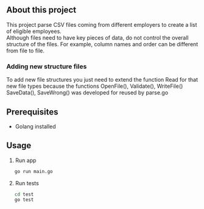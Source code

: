 ## About this project
This project parse CSV files coming from different employers to create a list of eligible employees. <br />
Although files need to have key pieces of data, do not control the overall structure of the files. For example, column names and order can be different from file to file. <br />
### Adding new structure files
To add new file structures you just need to extend the function Read for that new file types because the functions OpenFile(), Validate(), WriteFile() SaveData(), SaveWrong() was developed for reused by parse.go 
## Prerequisites

* Golang installed

## Usage
1. Run app <br />

```sh
   go run main.go
```
2. Run tests <br />

```sh
   cd test
   go test
```
